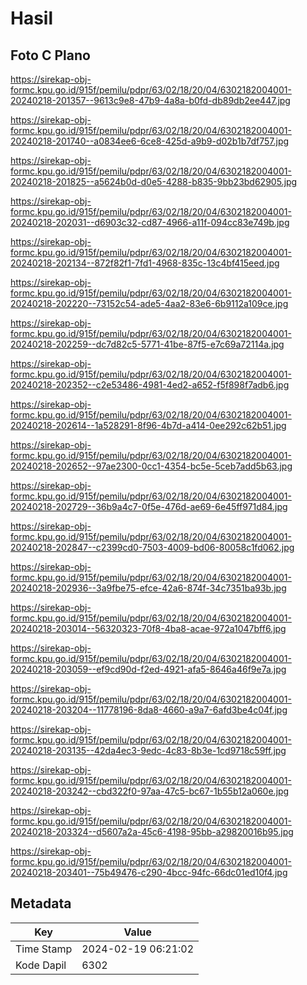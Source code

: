 # Hasil

## Foto C Plano

https://sirekap-obj-formc.kpu.go.id/915f/pemilu/pdpr/63/02/18/20/04/6302182004001-20240218-201357--9613c9e8-47b9-4a8a-b0fd-db89db2ee447.jpg

https://sirekap-obj-formc.kpu.go.id/915f/pemilu/pdpr/63/02/18/20/04/6302182004001-20240218-201740--a0834ee6-6ce8-425d-a9b9-d02b1b7df757.jpg

https://sirekap-obj-formc.kpu.go.id/915f/pemilu/pdpr/63/02/18/20/04/6302182004001-20240218-201825--a5624b0d-d0e5-4288-b835-9bb23bd62905.jpg

https://sirekap-obj-formc.kpu.go.id/915f/pemilu/pdpr/63/02/18/20/04/6302182004001-20240218-202031--d6903c32-cd87-4966-a11f-094cc83e749b.jpg

https://sirekap-obj-formc.kpu.go.id/915f/pemilu/pdpr/63/02/18/20/04/6302182004001-20240218-202134--872f82f1-7fd1-4968-835c-13c4bf415eed.jpg

https://sirekap-obj-formc.kpu.go.id/915f/pemilu/pdpr/63/02/18/20/04/6302182004001-20240218-202220--73152c54-ade5-4aa2-83e6-6b9112a109ce.jpg

https://sirekap-obj-formc.kpu.go.id/915f/pemilu/pdpr/63/02/18/20/04/6302182004001-20240218-202259--dc7d82c5-5771-41be-87f5-e7c69a72114a.jpg

https://sirekap-obj-formc.kpu.go.id/915f/pemilu/pdpr/63/02/18/20/04/6302182004001-20240218-202352--c2e53486-4981-4ed2-a652-f5f898f7adb6.jpg

https://sirekap-obj-formc.kpu.go.id/915f/pemilu/pdpr/63/02/18/20/04/6302182004001-20240218-202614--1a528291-8f96-4b7d-a414-0ee292c62b51.jpg

https://sirekap-obj-formc.kpu.go.id/915f/pemilu/pdpr/63/02/18/20/04/6302182004001-20240218-202652--97ae2300-0cc1-4354-bc5e-5ceb7add5b63.jpg

https://sirekap-obj-formc.kpu.go.id/915f/pemilu/pdpr/63/02/18/20/04/6302182004001-20240218-202729--36b9a4c7-0f5e-476d-ae69-6e45ff971d84.jpg

https://sirekap-obj-formc.kpu.go.id/915f/pemilu/pdpr/63/02/18/20/04/6302182004001-20240218-202847--c2399cd0-7503-4009-bd06-80058c1fd062.jpg

https://sirekap-obj-formc.kpu.go.id/915f/pemilu/pdpr/63/02/18/20/04/6302182004001-20240218-202936--3a9fbe75-efce-42a6-874f-34c7351ba93b.jpg

https://sirekap-obj-formc.kpu.go.id/915f/pemilu/pdpr/63/02/18/20/04/6302182004001-20240218-203014--56320323-70f8-4ba8-acae-972a1047bff6.jpg

https://sirekap-obj-formc.kpu.go.id/915f/pemilu/pdpr/63/02/18/20/04/6302182004001-20240218-203059--ef9cd90d-f2ed-4921-afa5-8646a46f9e7a.jpg

https://sirekap-obj-formc.kpu.go.id/915f/pemilu/pdpr/63/02/18/20/04/6302182004001-20240218-203204--11778196-8da8-4660-a9a7-6afd3be4c04f.jpg

https://sirekap-obj-formc.kpu.go.id/915f/pemilu/pdpr/63/02/18/20/04/6302182004001-20240218-203135--42da4ec3-9edc-4c83-8b3e-1cd9718c59ff.jpg

https://sirekap-obj-formc.kpu.go.id/915f/pemilu/pdpr/63/02/18/20/04/6302182004001-20240218-203242--cbd322f0-97aa-47c5-bc67-1b55b12a060e.jpg

https://sirekap-obj-formc.kpu.go.id/915f/pemilu/pdpr/63/02/18/20/04/6302182004001-20240218-203324--d5607a2a-45c6-4198-95bb-a29820016b95.jpg

https://sirekap-obj-formc.kpu.go.id/915f/pemilu/pdpr/63/02/18/20/04/6302182004001-20240218-203401--75b49476-c290-4bcc-94fc-66dc01ed10f4.jpg


## Metadata

| Key        | Value               |
| ---------- | ------------------- |
| Time Stamp | 2024-02-19 06:21:02 |
| Kode Dapil | 6302                |



